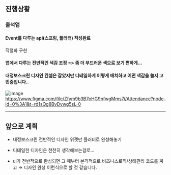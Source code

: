 ## 진행상황
### 출석앱

#### Event를 다루는 api(스프링, 플러터) 작성완료
직렬화 구현

#### 앱에서 다루는 전반적인 색감 조정 => 좀 더 부드러운 색으로 보기 편하게…

#### 내정보스크린 디자인 컨셉은 잡았지만 디테일하게 어떻게 배치하고 어떤 색감을 쓸지 고민중입니다..

![image](https://github.com/Self-Driven-Development/TIL/assets/63008138/67f05661-c438-44bc-82b8-11ec63342816)
https://www.figma.com/file/Zfym9b3B7oHG9nfwgMms7i/Attendance?node-id=0%3A1&t=rd1sQg8BvDywg5sL-0

---
## 앞으로 계획
- 내정보스크린 전반적인 디자인 위젯만 플러터로 완성해놓기

- 디테일한 디자인은 천천히 생각해보는걸로…

- ui가 전반적으로 완성되면 그 때부터 본격적으로 비즈니스로직/상태관리 코드를 짜고 → 디자인 완성 이런식으로 할 것 같습니다.
